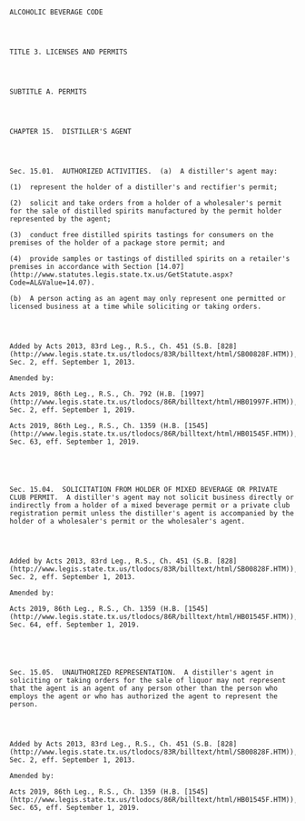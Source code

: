 ﻿
    
    
    	
    					
    
    
    ALCOHOLIC BEVERAGE CODE
    
      
    
    
    TITLE 3. LICENSES AND PERMITS
    
      
    
    
    SUBTITLE A. PERMITS
    
      
    
    
    CHAPTER 15.  DISTILLER'S AGENT
    
      
    
    
    Sec. 15.01.  AUTHORIZED ACTIVITIES.  (a)  A distiller's agent may:
    
    (1)  represent the holder of a distiller's and rectifier's permit;
    
    (2)  solicit and take orders from a holder of a wholesaler's permit for the sale of distilled spirits manufactured by the permit holder represented by the agent;
    
    (3)  conduct free distilled spirits tastings for consumers on the premises of the holder of a package store permit; and
    
    (4)  provide samples or tastings of distilled spirits on a retailer's premises in accordance with Section [14.07](http://www.statutes.legis.state.tx.us/GetStatute.aspx?Code=AL&Value=14.07).
    
    (b)  A person acting as an agent may only represent one permitted or licensed business at a time while soliciting or taking orders.
    
    
    
    
    Added by Acts 2013, 83rd Leg., R.S., Ch. 451 (S.B. [828](http://www.legis.state.tx.us/tlodocs/83R/billtext/html/SB00828F.HTM)), Sec. 2, eff. September 1, 2013.
    
    Amended by: 
    
    Acts 2019, 86th Leg., R.S., Ch. 792 (H.B. [1997](http://www.legis.state.tx.us/tlodocs/86R/billtext/html/HB01997F.HTM)), Sec. 2, eff. September 1, 2019.
    
    Acts 2019, 86th Leg., R.S., Ch. 1359 (H.B. [1545](http://www.legis.state.tx.us/tlodocs/86R/billtext/html/HB01545F.HTM)), Sec. 63, eff. September 1, 2019.
    
    
    
    
    
    Sec. 15.04.  SOLICITATION FROM HOLDER OF MIXED BEVERAGE OR PRIVATE CLUB PERMIT.  A distiller's agent may not solicit business directly or indirectly from a holder of a mixed beverage permit or a private club registration permit unless the distiller's agent is accompanied by the holder of a wholesaler's permit or the wholesaler's agent.
    
    
    
    
    Added by Acts 2013, 83rd Leg., R.S., Ch. 451 (S.B. [828](http://www.legis.state.tx.us/tlodocs/83R/billtext/html/SB00828F.HTM)), Sec. 2, eff. September 1, 2013.
    
    Amended by: 
    
    Acts 2019, 86th Leg., R.S., Ch. 1359 (H.B. [1545](http://www.legis.state.tx.us/tlodocs/86R/billtext/html/HB01545F.HTM)), Sec. 64, eff. September 1, 2019.
    
    
    
    
    
    Sec. 15.05.  UNAUTHORIZED REPRESENTATION.  A distiller's agent in soliciting or taking orders for the sale of liquor may not represent that the agent is an agent of any person other than the person who employs the agent or who has authorized the agent to represent the person.
    
    
    
    
    Added by Acts 2013, 83rd Leg., R.S., Ch. 451 (S.B. [828](http://www.legis.state.tx.us/tlodocs/83R/billtext/html/SB00828F.HTM)), Sec. 2, eff. September 1, 2013.
    
    Amended by: 
    
    Acts 2019, 86th Leg., R.S., Ch. 1359 (H.B. [1545](http://www.legis.state.tx.us/tlodocs/86R/billtext/html/HB01545F.HTM)), Sec. 65, eff. September 1, 2019.
    
    
    
    
    				
